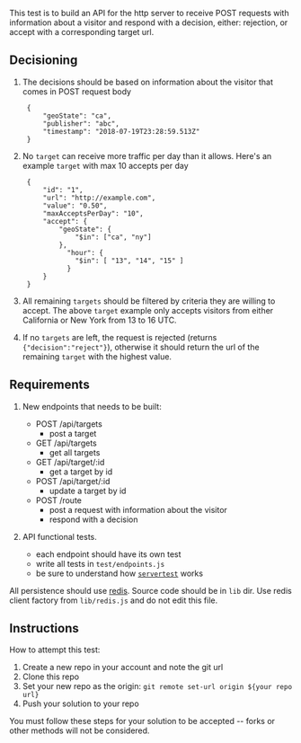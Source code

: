 This test is to build an API for the http server to receive POST requests with information about a visitor and respond with a decision, either: rejection, or accept with a corresponding target url.

## Decisioning

1) The decisions should be based on information about the visitor that comes in POST request body
 
        {
            "geoState": "ca",
            "publisher": "abc",
            "timestamp": "2018-07-19T23:28:59.513Z"
        }

2) No `target` can receive more traffic per day than it allows. Here's an example `target` with max 10 accepts per day

        {
            "id": "1",
            "url": "http://example.com",
            "value": "0.50",
            "maxAcceptsPerDay": "10",
            "accept": {
                "geoState": {
                    "$in": ["ca", "ny"]
                },
                  "hour": {
                    "$in": [ "13", "14", "15" ]
                  }
            }
        }

4) All remaining `targets` should be filtered by criteria they are willing to accept. The above `target` example only accepts visitors from either California or New York from 13 to 16 UTC.

5) If no `targets` are left, the request is rejected (returns `{"decision":"reject"}`), otherwise it should return the url of the remaining `target` with the highest value.


## Requirements

1. New endpoints that needs to be built:
   - POST /api/targets
      - post a target
   - GET /api/targets
      - get all targets
   - GET /api/target/:id
      - get a target by id
    - POST /api/target/:id
      - update a target by id
   - POST /route
      - post a request with information about the visitor
      - respond with a decision

2. API functional tests. 
   - each endpoint should have its own test
   - write all tests in `test/endpoints.js`
   - be sure to understand how [`servertest`](https://github.com/rvagg/servertest) works


All persistence should use [redis](http://redis.io). 
Source code should be in `lib` dir. 
Use redis client factory from `lib/redis.js` and do not edit this file.


## Instructions

How to attempt this test:

1. Create a new repo in your account and note the git url
2. Clone this repo
4. Set your new repo as the origin: `git remote set-url origin ${your repo url}`
5. Push your solution to your repo

You must follow these steps for your solution to be accepted -- forks or other methods will not be considered.
